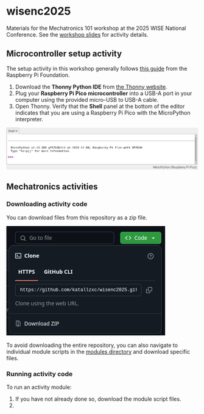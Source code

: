 # wisenc2025
Materials for the Mechatronics 101 workshop at the 2025 WISE National Conference. See the [workshop slides](https://docs.google.com/presentation/d/17NoBU563knMwBu_dEoikSRJojj2nbHyHuLxpcGSuef4/edit?usp=sharing) for activity details.

## Microcontroller setup activity

The setup activity in this workshop generally follows [this guide](https://projects.raspberrypi.org/en/projects/getting-started-with-the-pico/) from the Raspberry Pi Foundation.

1. Download the **Thonny Python IDE** from [the Thonny website](https://thonny.org).
2. Plug your **Raspberry Pi Pico microcontroller** into a USB-A port in your computer using the provided micro-USB to USB-A cable.
3. Open Thonny. Verify that the **Shell** panel at the bottom of the editor indicates that you are using a Raspberry Pi Pico with the MicroPython interpreter.

![Screenshot of Thonny IDE Shell showing that a Pico microcontroller is being used with MicroPython.](/assets/repl-connected.png)


## Mechatronics activities

### Downloading activity code

You can download files from this repository as a zip file.

![Screenshot of code menu in GitHub showing zip download option](/assets/github_download.png)

To avoid downloading the entire repository, you can also navigate to individual module scripts in the [modules directory](/modules/) and download specific files.

### Running activity code

To run an activity module:

1. If you have not already done so, download the module script files.
2. 

